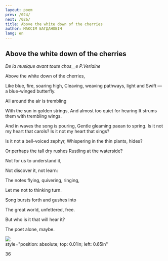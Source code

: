 ```yaml
---
layout: poem
prev: /024/
next: /026/
title: Above the white down of the cherries
author: МАКСІМ БАГДАНОВІЧ
lang: en
---
```



 
## Above the white down of the cherries
_De la musique avant toute chos__e_ _P.Verlaine_

Above the white down of the cherries,

Like blue, fire, soaring high, Cleaving, weaving pathways, light and Swift — a blue-winged butterfly.

All around the air is trembling

With the sun in golden strings, And almost too quiet for hearing It strums them with trembling wings.

And in waves the song is pouring, Gentle gleaming paean to spring. Is it not my heart that carols? Is it not my heart that sings?

Is it not a bell-voiced zephyr, Whispering in the thin plants, hides?

Or perhaps the tall dry rushes Rustling at the waterside?

Not for us to understand it,

Not discover it, not learn:

The notes flying, quivering, ringing,

Let me not to thinking turn.

Song bursts forth and gushes into

The great world, unfettered, free.

But who is it that will hear it?

The poet alone, maybe.

![](2022-%D0%9C%D1%96%D0%BD%D1%81%D0%BA-%D0%BB%D1%83%D1%87%D0%BD%D0%B0%D1%81%D1%86%D1%8C-%D0%BC%D1%96%D0%BA%D0%BE%D0%BB%D0%B0-%D0%BC%D1%8F%D1%82%D0%BB%D1%96%D1%86%D0%BA%D1%96_html_77d354dba76a8ab0.jpg)  
style="position: absolute; top: 0.01in; left: 0.65in"

36

  
